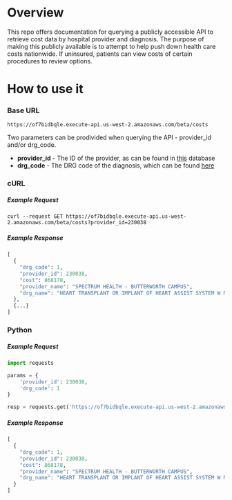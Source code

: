 # Overview
This repo offers documentation for querying a publicly accessible API to retrieve cost data by hospital provider and diagnosis. The purpose of making this publicly available is to attempt to help push down health care costs nationwide. If uninsured, patients can view costs of certain procedures to review options.

# How to use it

### Base URL
```
https://of7bidbqle.execute-api.us-west-2.amazonaws.com/beta/costs
```
Two parameters can be prodivided when querying the API - provider_id and/or drg_code.
* **provider_id** - The ID of the provider, as can be found in [this](https://data.medicare.gov/widgets/xubh-q36u) database
* **drg_code** - The DRG code of the diagnosis, which can be found [here](https://www.icd10data.com/ICD10CM/DRG)



### cURL
##### Example Request
```
curl --request GET https://of7bidbqle.execute-api.us-west-2.amazonaws.com/beta/costs?provider_id=230038
```
##### Example Response
```python
[
  {
    "drg_code": 1, 
    "provider_id": 230038,
    "cost": 868178, 
    "provider_name": "SPECTRUM HEALTH - BUTTERWORTH CAMPUS",
    "drg_name": "HEART TRANSPLANT OR IMPLANT OF HEART ASSIST SYSTEM W MCC",
  },
  {...}
]
```

### Python
##### Example Request
```python
import requests

params = {
    'provider_id': 230038,
    'drg_code': 1
}

resp = requests.get('https://of7bidbqle.execute-api.us-west-2.amazonaws.com/beta/costs', params=params)
```

##### Example Response
```python
[
  {
    "drg_code": 1, 
    "provider_id": 230038,
    "cost": 868178, 
    "provider_name": "SPECTRUM HEALTH - BUTTERWORTH CAMPUS",
    "drg_name": "HEART TRANSPLANT OR IMPLANT OF HEART ASSIST SYSTEM W MCC",
  }
]
```
